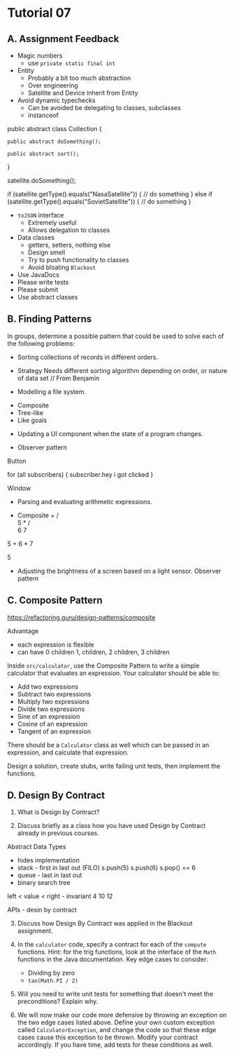 # Tutorial 07

## A. Assignment Feedback


- Magic numbers
    - use `private static final int`
- Entity
    - Probably a bit too much abstraction
    - Over engineering
    - Satellite and Device inherit from Entity
- Avoid dynamic typechecks
    - Can be avoided be delegating to classes, subclasses
    - instanceof
    
public abstract class Collection {

    public abstract doSomething();
    
    public abstract sort();

}

satellite.doSomething();
    
if (satellite.getType().equals("NasaSatellite")) {
    // do something
} else if (satellite.getType().equals("SovietSatellite")) {
    // do something
}

- `toJSON` interface
    - Extremely useful
    - Allows delegation to classes
- Data classes
    - getters, setters, nothing else
    - Design smell
    - Try to push functionality to classes
    - Avoid bloating `Blackout`
- Use JavaDocs
- Please write tests
- Please submit
- Use abstract classes


## B. Finding Patterns

In groups, determine a possible pattern that could be used to solve each of the following problems:

* Sorting collections of records in different orders.
- Strategy
Needs different sorting algorithm depending on order, or nature of data set // From Benjamin


* Modelling a file system.
- Composite
- Tree-like
- Like goals


* Updating a UI component when the state of a program changes.
- Observer pattern

Button

for (all subscribers) {
   subscriber.hey i got clicked
}



Window



* Parsing and evaluating arithmetic expressions.
- Composite
   + 
  / \
 5   *
    / \
    6  7

5 + 6 * 7

5



* Adjusting the brightness of a screen based on a light sensor.
Observer pattern



## C. Composite Pattern

https://refactoring.guru/design-patterns/composite

Advantage
- each expression is flexible
- can have 0 children 1, children, 2 children, 3 children


Inside `src/calculator`, use the Composite Pattern to write a simple calculator that evaluates an expression. Your calculator should be able to:

* Add two expressions
* Subtract two expressions
* Multiply two expressions
* Divide two expressions
* Sine of an expression
* Cosine of an expression
* Tangent of an expression

There should be a `Calculator` class as well which can be passed in an expression, and calculate that expression.

Design a solution, create stubs, write failing unit tests, then implement the functions.

## D. Design By Contract

1. What is Design by Contract?




2. Discuss briefly as a class how you have used Design by Contract already in previous courses.

Abstract Data Types
- hides implementation
- stack - first in last out (FILO)
s.push(5)
s.push(6)
s.pop() == 6
- queue - last in last out
- binary search tree

left < value < right - invariant
 4      10       12
 
 
 
 APIs - desin by contract


3. Discuss how Design By Contract was applied in the Blackout assignment.



4. In the `calculator` code, specify a contract for each of the `compute` functions. Hint: for the trig functions, look at the interface of the `Math` functions in the Java documentation. Key edge cases to consider:

    * Dividing by zero
    * `tan(Math.PI / 2)`

5. Will you need to write unit tests for something that doesn't meet the preconditions? Explain why.

6. We will now make our code more defensive by throwing an exception on the two edge cases listed above. Define your own custom exception called `CalculatorException`, and change the code so that these edge cases cause this exception to be thrown. Modify your contract accordingly. If you have time, add tests for these conditions as well.
